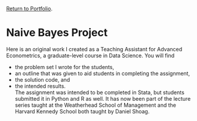 [Return to Portfolio](https://kgalvancuesta.github.io/portfolio/).
# Naive Bayes Project
Here is an original work I created as a Teaching Assistant for Advanced Econometrics, a graduate-level course in Data Science. You will find 
* the problem set I wrote for the students, 
* an outline that was given to aid students in completing the assignment, 
* the solution code, and 
* the intended results.  
The assignment was intended to be completed in Stata, but students submitted it in Python and R as well. It has now been part of the lecture series taught at the Weatherhead School of Management and the Harvard Kennedy School both taught by Daniel Shoag.
